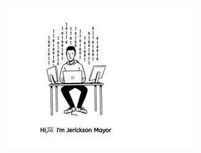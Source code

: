 <!--<img src="https://capsule-render.vercel.app/api?type=waving&color=gradient&height=120&section=header&text=Hey,%20Everyone%20🕹️&fontSize=50&animation=fadeIn&fontColor=FFFFFF&fontAlignY=30" />-->

<div id="header" align="center">
  <img src="coder.svg" width="500"/>
</div>
